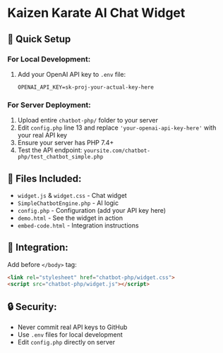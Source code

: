 # Kaizen Karate AI Chat Widget

## 🚀 Quick Setup

### For Local Development:
1. Add your OpenAI API key to `.env` file:
   ```
   OPENAI_API_KEY=sk-proj-your-actual-key-here
   ```

### For Server Deployment:
1. Upload entire `chatbot-php/` folder to your server
2. Edit `config.php` line 13 and replace `'your-openai-api-key-here'` with your real API key
3. Ensure your server has PHP 7.4+ 
4. Test the API endpoint: `yoursite.com/chatbot-php/test_chatbot_simple.php`

## 📁 Files Included:
- `widget.js` & `widget.css` - Chat widget
- `SimpleChatbotEngine.php` - AI logic  
- `config.php` - Configuration (add your API key here)
- `demo.html` - See the widget in action
- `embed-code.html` - Integration instructions

## 🔗 Integration:
Add before `</body>` tag:
```html
<link rel="stylesheet" href="chatbot-php/widget.css">
<script src="chatbot-php/widget.js"></script>
```

## 🔒 Security:
- Never commit real API keys to GitHub
- Use `.env` files for local development
- Edit `config.php` directly on server